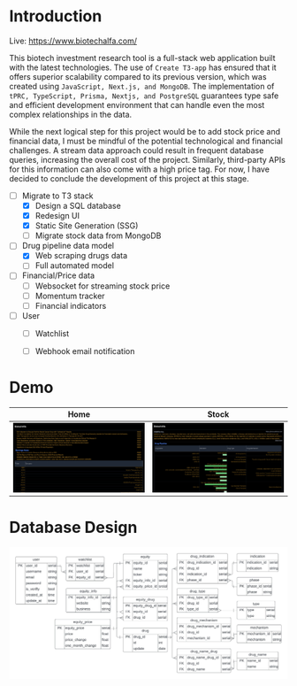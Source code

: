 # Introduction
Live: https://www.biotechalfa.com/

This biotech investment research tool is a full-stack web application built with the latest technologies. The use of `Create T3-app` has ensured that it offers superior scalability compared to its previous version, which was created using `JavaScript, Next.js, and MongoDB`. The implementation of `tPRC, TypeScript, Prisma, Nextjs, and PostgreSQL` guarantees type safe and  efficient development environment that can handle even the most complex relationships in the data.

While the next logical step for this project would be to add stock price and financial data, I must be mindful of the potential technological and financial challenges. A stream data approach could result in frequent database queries, increasing the overall cost of the project. Similarly, third-party APIs for this information can also come with a high price tag. For now, I have decided to conclude the development of this project at this stage.



- [ ] Migrate to T3 stack
  - [X] Design a SQL database
  - [X] Redesign UI
  - [X] Static Site Generation (SSG)
  - [ ] Migrate stock data from MongoDB 
- [ ] Drug pipeline data model
  - [X] Web scraping drugs data
  - [ ] Full automated model
- [ ] Financial/Price data
  - [ ] Websocket for streaming stock price
  - [ ] Momentum tracker
  - [ ] Financial indicators
- [ ] User
  - [ ] Watchlist
  - [ ] Webhook email notification


# Demo
| Home | Stock |
| - | - |
| ![](demo/homepage.png?raw=1)| ![](demo/infopage.png?raw=1) |


# Database Design
![](demo/sql.jpeg)

